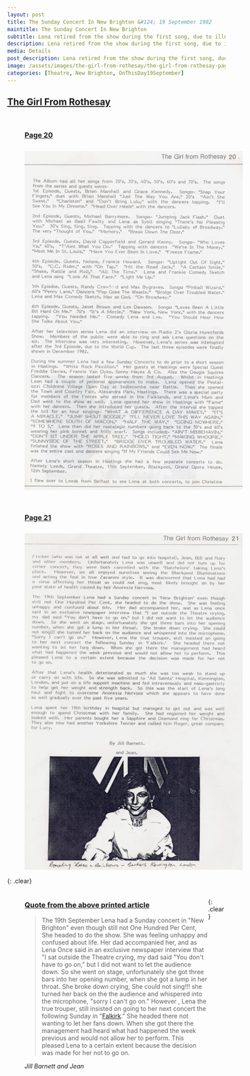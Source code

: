 ```yaml
---
layout: post
title: The Sunday Concert In New Brighton &#124; 19 September 1982
maintitle: The Sunday Concert In New Brighton
subtitle: Lena retired from the show during the first song, due to illness, and the rest of the show was cancelled
description: Lena retired from the show during the first song, due to illness, and the rest of the show was cancelled.
media: Details
post_description: Lena retired from the show during the first song, due to illness, and the rest of the show was cancelled.
image: /assets/images/the-girl-from-rothesay/the-girl-from-rothesay-page-21.jpg
categories: [Theatre, New Brighton, OnThisDay19September]
---
```


<h2 id="rothesay"><a href="#rothesay">The Girl From Rothesay</a></h2>

<figure class="fig1">
<figcaption>
<h3 id="page-20"><a href="#page-20">Page 20</a></h3>
</figcaption>
<a href="/assets/images/the-girl-from-rothesay/the-girl-from-rothesay-page-20.jpg"><img src="/assets/images/the-girl-from-rothesay/the-girl-from-rothesay-page-20.jpg" class="full-width zoom-in"></a>
</figure>

<figure class="fig2">
<figcaption>
<h3 id="page-21"><a href="#page-21">Page 21</a></h3>
</figcaption>
<a href="/assets/images/the-girl-from-rothesay/the-girl-from-rothesay-page-21.jpg"><img src="/assets/images/the-girl-from-rothesay/the-girl-from-rothesay-page-21.jpg" class="full-width zoom-in"></a>
</figure>

{: .clear}

<figure class="fig3">
<figcaption>
<h3 id="quote"><a href="#quote">Quote from the above printed article</a></h3>
<blockquote>The 19th September Lena had a Sunday concert in "New Brighton" even though still not One Hundred Per Cent, She headed to do the show. She was feeling unhappy and confused about life. Her dad accompanied her, and as Lena Once said in an exclusive newspaper interview that "I sat outside the Theatre crying, my dad said "You don't have to go on," but I did not want to let the audience down. So she went on stage, unfortunately she got three bars into her opening number, when she got a lump in her throat. She broke down crying, She could not sing!!! she turned her back on the the audience and whispered into the microphone,  "sorry I can't go on." However , Lena the true trouper, still insisted on going to her next concert the following Sunday in "<a href="/1982-09-26-the-lena-zavaroni-show/">Falkirk</a>." She headed there not wanting to let her fans down. When she got there the management had heard what had happened the week previous and would not allow her to perform. This pleased Lena to a certain extent because the decision was made for her not to go on.</blockquote>
<cite>Jill Barnett and Jean</cite>
</figcaption>
</figure>

<br />{: .clear}

<style>
.fig1 {float:left; width:49%;}

.fig2 {float:right; width:49%;}

figcaption {float:left; width:100%;}

@media screen and (orientation:portrait) {
.fig1, .fig2 {float:left; width:100%;}
figcaption {float:left; width:100%; margin-bottom: 10px;}
}
</style>
